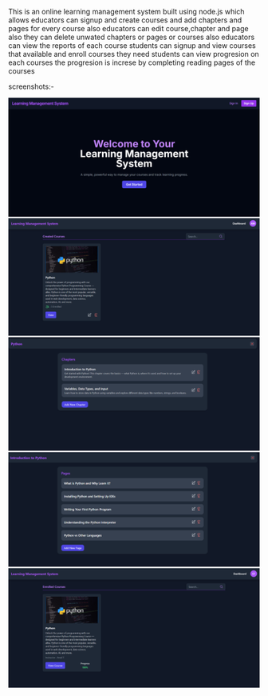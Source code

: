 This is an online learning management system built using node.js which allows
educators can signup and create courses and add chapters and pages for every course
also educators can edit course,chapter and page also they can delete unwated chapters or pages or courses
also educators can view the reports of each course
students can signup and view courses that available
and enroll courses they need
students can view progresion on each courses 
the progresion is increse by completing reading pages of the courses

screenshots:-

![home page](https://github.com/ama1t/LearningManagementSystem/blob/main/Screenshot%202025-07-03%20202544.png)
![educator course page](https://github.com/ama1t/LearningManagementSystem/blob/main/Screenshot%202025-07-03%20203116.png)
![educator chapter view](https://github.com/ama1t/LearningManagementSystem/blob/main/Screenshot%202025-07-03%20203146.png)
![educator page view](https://github.com/ama1t/LearningManagementSystem/blob/main/Screenshot%202025-07-03%20203200.png)
![student course page](https://github.com/ama1t/LearningManagementSystem/blob/main/Screenshot%202025-07-03%20203242.png)
